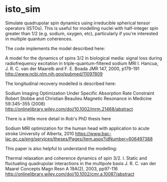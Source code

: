 # isto_sim
Simulate quadrupolar spin dynamics using irreducible spherical tensor operators (ISTOs). This is useful for modelling nuclei with half-integer spin greater than 1/2 (e.g. sodium, oxygen, etc), particularly if you're interested in multiple quantum coherences.

The code implements the model described here:

A model for the dynamics of spins 3/2 in biological media: signal loss 
during radiofrequency excitation in triple-quantum-filtered sodium MRI
I. Hancua, J. R. C. van der Maarelb and F. E. Boada
JMR 147, 2000, p179-191
http://www.ncbi.nlm.nih.gov/pubmed/11097809

The longitudinal recovery modelled is described here:

Sodium Imaging Optimization Under Specific Absorption Rate Constraint
Robert Stobbe and Christian Beaulieu
Magnetic Resonance in Medicine 59:345–355 (2008)
http://onlinelibrary.wiley.com/doi/10.1002/mrm.21468/abstract

There is a little more detail in Rob's PhD thesis here

Sodium MRI optimization for the human head with application to acute stroke
University of Alberta, 2010
https://www.bac-lac.gc.ca/eng/services/theses/Pages/item.aspx?idNumber=606497388

This paper is also helpful to understand the modelling:

Thermal relaxation and coherence dynamics of spin 3/2. 
I. Static and fluctuating quadrupolar interactions in the multipole basis
J. R. C. van der Maarel
Concepts Magn Resn A 19A(2), 2003, pp97-116
http://onlinelibrary.wiley.com/doi/10.1002/cmr.a.10087/abstract


